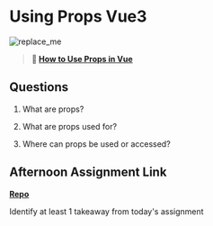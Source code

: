 # Using Props Vue3

![replace_me](https://codeworks.blob.core.windows.net/public/assets/img/illustrations/placeholder.svg)

> **📖 [How to Use Props in Vue](https://codeworksacademy.com/fs-student-guide/resources/wk6/02-Props)**

## Questions

1. What are props?

2. What are props used for?

3. Where can props be used or accessed?

## Afternoon Assignment Link

**[Repo](https://github.com/DMGCK/<ASSIGNMENT_REPO>)**

Identify at least 1 takeaway from today's assignment
